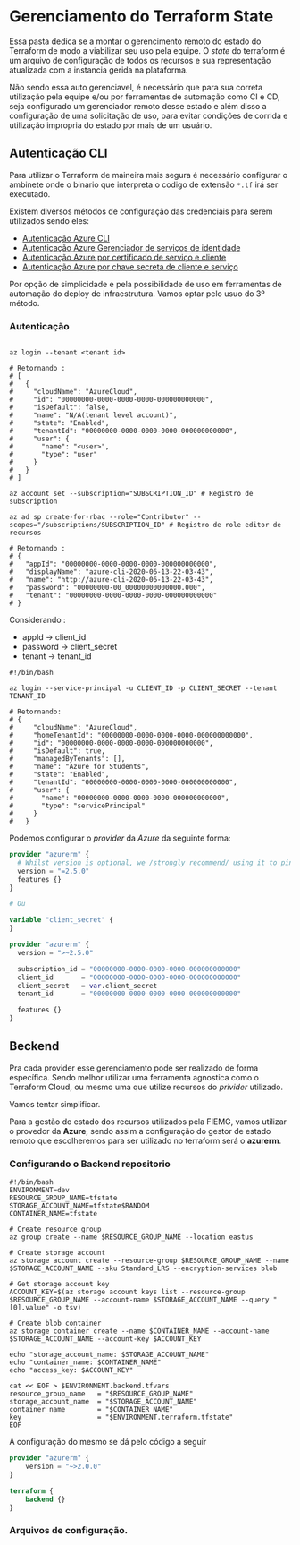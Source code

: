 # Gerenciamento do Terraform State

Essa pasta dedica se a montar o gerencimento remoto do estado do Terraform de modo a viabilizar seu uso pela equipe.
O *state* do terraform é um arquivo de configuração de todos os recursos e sua representação atualizada com a instancia gerida na plataforma.

Não sendo essa auto gerenciavel, é necessário que para sua correta utilização pela equipe e/ou por ferramentas de automação como CI e CD, seja configurado um gerenciador remoto desse estado e além disso a configuração de uma solicitação de uso, para evitar condições de corrida e utilização impropria do estado por mais de um usuário.

## Autenticação CLI

Para utilizar o Terraform de maineira mais segura é necessário configurar o ambinete onde o binario que interpreta o codigo de extensão `*.tf` irá ser executado.

Existem diversos métodos de configuração das credenciais para serem utilizados sendo eles:

* [Autenticação Azure CLI](https://www.terraform.io/docs/providers/azurerm/guides/azure_cli.html)
* [Autenticação Azure Gerenciador de serviços de identidade](https://www.terraform.io/docs/providers/azurerm/guides/managed_service_identity.html)
* [Autenticação Azure por certificado de serviço e cliente](https://www.terraform.io/docs/providers/azurerm/guides/service_principal_client_certificate.html)
* [Autenticação Azure por chave secreta de cliente e serviço](https://www.terraform.io/docs/providers/azurerm/guides/service_principal_client_secret.html)


Por opção de simplicidade e pela possibilidade de uso em ferramentas de automação do deploy de infraestrutura. Vamos optar pelo usuo do 3º método.

### Autenticação 
```shell

az login --tenant <tenant id>

# Retornando :
# [
#   {
#     "cloudName": "AzureCloud",
#     "id": "00000000-0000-0000-0000-000000000000",
#     "isDefault": false,
#     "name": "N/A(tenant level account)",
#     "state": "Enabled",
#     "tenantId": "00000000-0000-0000-0000-000000000000",
#     "user": {
#       "name": "<user>",
#       "type": "user"
#     }
#   }
# ]

az account set --subscription="SUBSCRIPTION_ID" # Registro de subscription

az ad sp create-for-rbac --role="Contributor" --scopes="/subscriptions/SUBSCRIPTION_ID" # Registro de role editor de recursos

# Retornando :
# {
#   "appId": "00000000-0000-0000-0000-000000000000",
#   "displayName": "azure-cli-2020-06-13-22-03-43",
#   "name": "http://azure-cli-2020-06-13-22-03-43",
#   "password": "00000000-00_00000000000000.000",
#   "tenant": "00000000-0000-0000-0000-000000000000"
# }
```
Considerando :

* appId ->  client_id 
* password ->  client_secret 
* tenant ->  tenant_id  

```shell
#!/bin/bash

az login --service-principal -u CLIENT_ID -p CLIENT_SECRET --tenant TENANT_ID

# Retornando: 
# {
#     "cloudName": "AzureCloud",
#     "homeTenantId": "00000000-0000-0000-0000-000000000000",
#     "id": "00000000-0000-0000-0000-000000000000",
#     "isDefault": true,
#     "managedByTenants": [],
#     "name": "Azure for Students",
#     "state": "Enabled",
#     "tenantId": "00000000-0000-0000-0000-000000000000",
#     "user": {
#       "name": "00000000-0000-0000-0000-000000000000",
#       "type": "servicePrincipal"
#     }
#   }

```

Podemos configurar o *provider* da *Azure* da seguinte forma:

```terraform
provider "azurerm" {
  # Whilst version is optional, we /strongly recommend/ using it to pin the version of the Provider being used
  version = "=2.5.0"
  features {}
}

# Ou

variable "client_secret" {
}

provider "azurerm" {
  version = ">~2.5.0"

  subscription_id = "00000000-0000-0000-0000-000000000000"
  client_id       = "00000000-0000-0000-0000-000000000000"
  client_secret   = var.client_secret
  tenant_id       = "00000000-0000-0000-0000-000000000000"

  features {}
}


```

## Beckend

Pra cada provider esse gerenciamento pode ser realizado de forma específica. Sendo melhor utilizar uma ferramenta agnostica como o Terraform Cloud, ou mesmo uma que utilize recursos do *privider* utilizado.

Vamos tentar simplificar. 

Para a gestão do estado dos recursos utilizados pela FIEMG, vamos utilizar o provedor da **Azure**, sendo assim a configuração do gestor de estado remoto que escolheremos para ser utilizado no terraform será o **azurerm**.

### Configurando o Backend repositorio

```shell
#!/bin/bash
ENVIRONMENT=dev
RESOURCE_GROUP_NAME=tfstate
STORAGE_ACCOUNT_NAME=tfstate$RANDOM
CONTAINER_NAME=tfstate

# Create resource group
az group create --name $RESOURCE_GROUP_NAME --location eastus

# Create storage account
az storage account create --resource-group $RESOURCE_GROUP_NAME --name $STORAGE_ACCOUNT_NAME --sku Standard_LRS --encryption-services blob

# Get storage account key
ACCOUNT_KEY=$(az storage account keys list --resource-group $RESOURCE_GROUP_NAME --account-name $STORAGE_ACCOUNT_NAME --query "[0].value" -o tsv)

# Create blob container
az storage container create --name $CONTAINER_NAME --account-name $STORAGE_ACCOUNT_NAME --account-key $ACCOUNT_KEY

echo "storage_account_name: $STORAGE_ACCOUNT_NAME"
echo "container_name: $CONTAINER_NAME"
echo "access_key: $ACCOUNT_KEY"

cat << EOF > $ENVIRONMENT.backend.tfvars
resource_group_name   = "$RESOURCE_GROUP_NAME"
storage_account_name  = "$STORAGE_ACCOUNT_NAME"
container_name        = "$CONTAINER_NAME"
key                   = "$ENVIRONMENT.terraform.tfstate"
EOF
```

A configuração do mesmo se dá pelo código a seguir
```terraform
provider "azurerm" {
    version = "~>2.0.0"
}

terraform {
    backend {}
}
```

### Arquivos de configuração.